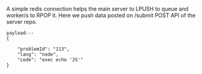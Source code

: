 A simple redis connection helps the main server to LPUSH to queue and worker/s to RPOP it. Here we push data posted on /submit POST API of the server repo.

```
payload---
{

    "problemId": "113",
    "lang": "node",
    "code": "exec echo 'JS'"
}


```

